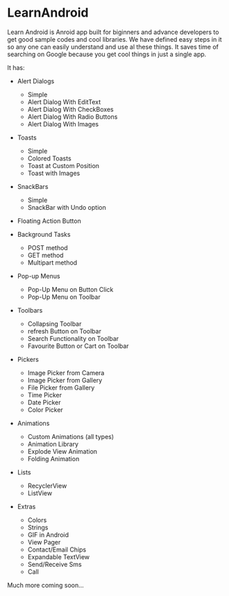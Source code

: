 # LearnAndroid
Learn Android is Anroid app built for biginners and advance developers to get good sample codes and cool libraries.
We have defined easy steps in it so any one can easily understand and use al these things. It saves time of searching on Google 
because you get cool things in just a single app.


It has: 
- Alert Dialogs
    * Simple
    * Alert Dialog With EditText
    * Alert Dialog With CheckBoxes
    * Alert Dialog With Radio Buttons
    * Alert Dialog With Images
    
- Toasts
    * Simple
    * Colored Toasts
    * Toast at Custom Position
    * Toast with Images
    
- SnackBars
    * Simple
    * SnackBar with Undo option

- Floating Action Button 

- Background Tasks
    * POST method
    * GET method
    * Multipart method
    
- Pop-up Menus
    * Pop-Up Menu on Button Click
    * Pop-Up Menu on Toolbar
    
- Toolbars
    * Collapsing Toolbar
    * refresh Button on Toolbar
    * Search Functionality on Toolbar
    * Favourite Button or Cart on Toolbar
    
- Pickers
    * Image Picker from Camera
    * Image Picker from Gallery
    * File Picker from Gallery
    * Time Picker
    * Date Picker
    * Color Picker
    
- Animations 
    * Custom Animations (all types)
    * Animation Library
    * Explode View Animation
    * Folding Animation
    
- Lists
    * RecyclerView
    * ListView
    
- Extras 
    * Colors
    * Strings
    * GIF in Android 
    * View Pager
    * Contact/Email Chips
    * Expandable TextView
    * Send/Receive Sms
    * Call 
    
    
 Much more coming soon...
